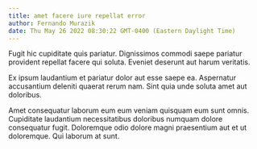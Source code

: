 ```yaml
---
title: amet facere iure repellat error
author: Fernando Murazik
date: Thu May 26 2022 08:30:22 GMT-0400 (Eastern Daylight Time)
---
```

Fugit hic cupiditate quis pariatur. Dignissimos commodi saepe pariatur provident repellat facere qui soluta. Eveniet deserunt aut harum veritatis.

 Ex ipsum laudantium et pariatur dolor aut esse saepe ea. Aspernatur accusantium deleniti quaerat rerum nam. Sint quia unde soluta amet aut doloribus.

 Amet consequatur laborum eum eum veniam quisquam eum sunt omnis. Cupiditate laudantium necessitatibus doloribus numquam dolore consequatur fugit. Doloremque odio dolore magni praesentium aut et ut doloremque. Qui laborum at sunt.